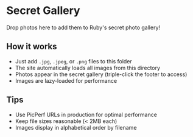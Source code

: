 # Secret Gallery

Drop photos here to add them to Ruby's secret photo gallery!

## How it works
- Just add `.jpg`, `.jpeg`, or `.png` files to this folder
- The site automatically loads all images from this directory
- Photos appear in the secret gallery (triple-click the footer to access)
- Images are lazy-loaded for performance

## Tips
- Use PicPerf URLs in production for optimal performance
- Keep file sizes reasonable (< 2MB each)
- Images display in alphabetical order by filename
